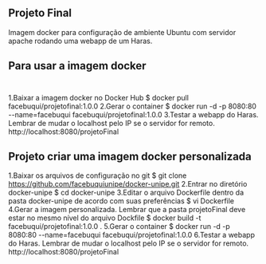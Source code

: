 **Projeto Final**
---
Imagem docker para configuração de ambiente Ubuntu com servidor apache rodando uma webapp de um Haras. <br>
 

**Para usar a imagem docker**<br><br>
---
1.Baixar a imagem docker no Docker Hub
   $ docker pull facebuqui/projetofinal:1.0.0
2.Gerar o container
   $ docker run -d -p 8080:80 --name=facebuqui facebuqui/projetofinal:1.0.0
3.Testar a webapp do Haras. Lembrar de mudar o localhost pelo IP se o servidor for remoto.
   http://localhost:8080/projetoFinal
   
**Projeto criar uma imagem docker personalizada**
---
1.Baixar os arquivos de configuração no git
   $ git clone https://github.com/facebuquiunipe/docker-unipe.git
2.Entrar no diretório docker-unipe
   $ cd docker-unipe
3.Editar o arquivo Dockerfile dentro da pasta docker-unipe de acordo com suas preferências
   $ vi Dockerfile
4.Gerar a imagem personalizada. Lembrar que a pasta projetoFinal deve estar no mesmo nível do arquivo Dockfile
   $ docker build -t facebuqui/projetofinal:1.0.0 .
5.Gerar o container
   $ docker run -d -p 8080:80 --name=facebuqui facebuqui/projetofinal:1.0.0
6.Testar a webapp do Haras. Lembrar de mudar o localhost pelo IP se o servidor for remoto.
   http://localhost:8080/projetoFinal
